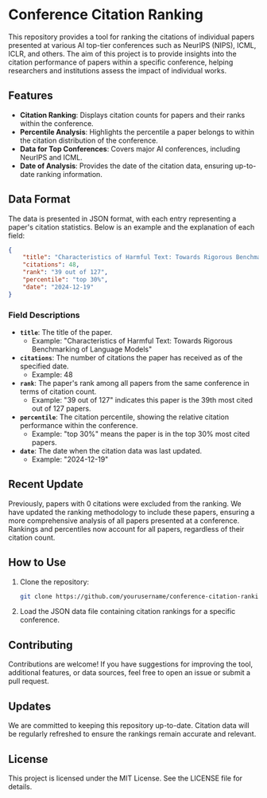 # Conference Citation Ranking

This repository provides a tool for ranking the citations of individual papers presented at various AI top-tier conferences such as NeurIPS (NIPS), ICML, ICLR, and others. The aim of this project is to provide insights into the citation performance of papers within a specific conference, helping researchers and institutions assess the impact of individual works.

## Features
- **Citation Ranking**: Displays citation counts for papers and their ranks within the conference.
- **Percentile Analysis**: Highlights the percentile a paper belongs to within the citation distribution of the conference.
- **Data for Top Conferences**: Covers major AI conferences, including NeurIPS and ICML.
- **Date of Analysis**: Provides the date of the citation data, ensuring up-to-date ranking information.

## Data Format
The data is presented in JSON format, with each entry representing a paper's citation statistics. Below is an example and the explanation of each field:

```json
{
    "title": "Characteristics of Harmful Text: Towards Rigorous Benchmarking of Language Models",
    "citations": 48,
    "rank": "39 out of 127",
    "percentile": "top 30%",
    "date": "2024-12-19"
}
```

### Field Descriptions
- **`title`**: The title of the paper.
  - Example: "Characteristics of Harmful Text: Towards Rigorous Benchmarking of Language Models"
- **`citations`**: The number of citations the paper has received as of the specified date.
  - Example: 48
- **`rank`**: The paper's rank among all papers from the same conference in terms of citation count.
  - Example: "39 out of 127" indicates this paper is the 39th most cited out of 127 papers.
- **`percentile`**: The citation percentile, showing the relative citation performance within the conference.
  - Example: "top 30%" means the paper is in the top 30% most cited papers.
- **`date`**: The date when the citation data was last updated.
  - Example: "2024-12-19"

## Recent Update
Previously, papers with 0 citations were excluded from the ranking. We have updated the ranking methodology to include these papers, ensuring a more comprehensive analysis of all papers presented at a conference. Rankings and percentiles now account for all papers, regardless of their citation count.

## How to Use
1. Clone the repository:
   ```bash
   git clone https://github.com/yourusername/conference-citation-ranking.git
   ```
2. Load the JSON data file containing citation rankings for a specific conference.

## Contributing
Contributions are welcome! If you have suggestions for improving the tool, additional features, or data sources, feel free to open an issue or submit a pull request.

## Updates
We are committed to keeping this repository up-to-date. Citation data will be regularly refreshed to ensure the rankings remain accurate and relevant.

## License
This project is licensed under the MIT License. See the LICENSE file for details.


